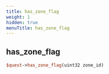 ```yaml
---
title: has_zone_flag
weight: 1
hidden: true
menuTitle: has_zone_flag
---
```

## has_zone_flag
```perl
$quest->has_zone_flag(uint32 zone_id)
```
